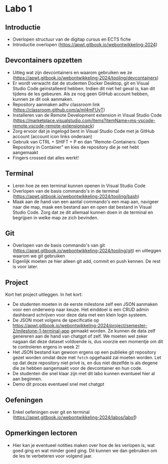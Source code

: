 # Labo 1

## Introductie

- Overlopen structuur van de digitap cursus en ECTS fiche
- Introductie overlopen (https://apwt.gitbook.io/webontwikkeling-2024)
  
## Devcontainers opzetten

- Uitleg wat zijn devcontainers en waarom gebruiken we ze (https://apwt.gitbook.io/webontwikkeling-2024/tooling/devcontainers)
- Er wordt verwacht dat de studenten Docker Desktop, git en Visual Studio Code geïnstalleerd hebben. Indien dit niet het geval is, kan dit tijdens de les gebeuren. Als ze nog geen GitHub account hebben, kunnen ze dit ook aanmaken.
- Repository aanmaken adhv classroom link (https://classroom.github.com/a/ml4mFUyT)
- Installeren van de Remote Development extension in Visual Studio Code (https://marketplace.visualstudio.com/items?itemName=ms-vscode-remote.vscode-remote-extensionpack)
- Zorg ervoor dat je ingelogd bent in Visual Studio Code met je GitHub account (account icon links onderaan)
- Gebruik van CTRL + SHIFT + P en dan "Remote-Containers: Open Repository in Container" en kies de repository die je net hebt aangemaakt
- Fingers crossed dat alles werkt!

## Terminal

- Leren hoe ze een terminal kunnen openen in Visual Studio Code
- Overlopen van de basis commando's in de terminal (https://apwt.gitbook.io/webontwikkeling-2024/tooling/bash)
- Maak aan de hand van een aantal commando's een map aan, navigeer naar die map, maak een bestand aan en open dat bestand in Visual Studio Code. Zorg dat ze dit allemaal kunnen doen in de terminal en begrijpen in welke map ze zich bevinden.

## Git

- Overlopen van de basis commando's van git (https://apwt.gitbook.io/webontwikkeling-2024/tooling/git) en uitleggen waarom we git gebruiken
- Eigenlijk moeten ze hier alleen git add, commit en push kennen. De rest is voor later. 

## Project

Kort het project uitleggen. In het kort:
- De studenten moeten in de eerste milestone zelf een JSON aanmaken voor een onderwerp naar keuze. Het einddoel is een CRUD admin dashboard schrijven voor deze data met een klein login systeem.
- De JSON moet volgens de specificatie op https://apwt.gitbook.io/webontwikkeling-2024/project/semester-2/milestone-1-terminal-app gemaakt worden. Ze kunnen de data zelf genereren aan de hand van chatgpt of zelf. We moeten wel zeker nagaan dat deze dataset voldoende is, dus voorzie een momentje om dit te controleren ergens in week 2!
- Het JSON bestand kan gewoon ergens op een publieke git repository gezet worden omdat deze met `fetch` opgehaald zal moeten worden. Let op dat deze repository niet privé is, en dus niet dezelfde is als degene die ze hebben aangemaakt voor de devcontainer en hun code.
- De studenten die snel klaar zijn met dit labo kunnen eventueel hier al aan beginnen.
- Demo dit proces eventueel snel met chatgpt
  
## Oefeningen

- Enkel oefeningen over git en terminal (https://apwt.gitbook.io/webontwikkeling-2024/labos/labo1)

## Opmerkingen lectoren

- Hier kan je eventueel notities maken over hoe de les verlopen is, wat goed ging en wat minder goed ging. Dit kunnen we dan gebruiken om de les te verbeteren voor volgend jaar.

